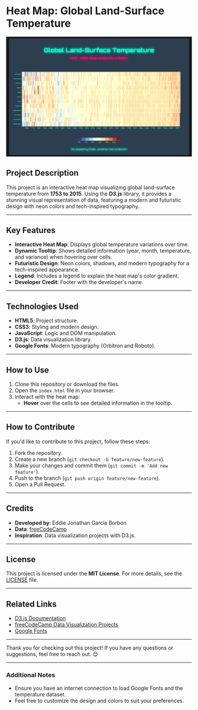 # **Heat Map: Global Land-Surface Temperature**

![Project Screenshot](coverheatmap.png) <!-- Add a screenshot of your project here -->

## **Project Description**
This project is an interactive heat map visualizing global land-surface temperature from **1753 to 2015**. Using the **D3.js** library, it provides a stunning visual representation of data, featuring a modern and futuristic design with neon colors and tech-inspired typography.

---

## **Key Features**
- **Interactive Heat Map**: Displays global temperature variations over time.
- **Dynamic Tooltip**: Shows detailed information (year, month, temperature, and variance) when hovering over cells.
- **Futuristic Design**: Neon colors, shadows, and modern typography for a tech-inspired appearance.
- **Legend**: Includes a legend to explain the heat map's color gradient.
- **Developer Credit**: Footer with the developer's name.

---

## **Technologies Used**
- **HTML5**: Project structure.
- **CSS3**: Styling and modern design.
- **JavaScript**: Logic and DOM manipulation.
- **D3.js**: Data visualization library.
- **Google Fonts**: Modern typography (Orbitron and Roboto).

---

## **How to Use**
1. Clone this repository or download the files.
2. Open the `index.html` file in your browser.
3. Interact with the heat map:
   - **Hover** over the cells to see detailed information in the tooltip.

---

## **How to Contribute**
If you'd like to contribute to this project, follow these steps:
1. Fork the repository.
2. Create a new branch (`git checkout -b feature/new-feature`).
3. Make your changes and commit them (`git commit -m 'Add new feature'`).
4. Push to the branch (`git push origin feature/new-feature`).
5. Open a Pull Request.

---

## **Credits**
- **Developed by**: Eddie Jonathan Garcia Borbon
- **Data**: [freeCodeCamp](https://raw.githubusercontent.com/freeCodeCamp/ProjectReferenceData/master/global-temperature.json)
- **Inspiration**: Data visualization projects with D3.js.

---

## **License**
This project is licensed under the **MIT License**. For more details, see the [LICENSE](LICENSE) file.

---


## **Related Links**
- [D3.js Documentation](https://d3js.org/)
- [freeCodeCamp Data Visualization Projects](https://www.freecodecamp.org/learn/data-visualization/)
- [Google Fonts](https://fonts.google.com/)

---

Thank you for checking out this project! If you have any questions or suggestions, feel free to reach out. 😊

---

### **Additional Notes**
- Ensure you have an internet connection to load Google Fonts and the temperature dataset.
- Feel free to customize the design and colors to suit your preferences.
